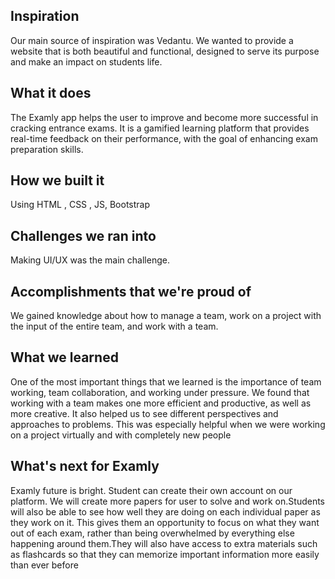 ## Inspiration
Our main source of inspiration was Vedantu. We wanted to provide a website that is both beautiful and functional, designed to serve its purpose and make an impact on students life.


## What it does
The Examly app helps the user to improve and become more successful in cracking entrance exams. It is a gamified learning platform that provides real-time feedback on their performance, with the goal of enhancing exam preparation skills.
## How we built it
Using HTML , CSS , JS, Bootstrap 
## Challenges we ran into
Making UI/UX was the main challenge.
## Accomplishments that we're proud of
We gained knowledge about how to manage a team, work on a project with the input of the entire team, and work with a team.
## What we learned
One of the most important things that we learned is the importance of team working, team collaboration, and working under pressure.
We found that working with a team makes one more efficient and productive, as well as more creative. It also helped us to see different perspectives and approaches to problems. This was especially helpful when we were working on a project virtually and with completely new people

## What's next for Examly
Examly future is bright. Student can create their own account on our platform. We will create more papers for user to solve and work on.Students will also be able to see how well they are doing on each individual paper as they work on it. This gives them an opportunity to focus on what they want out of each exam, rather than being overwhelmed by everything else happening around them.They will also have access to extra materials such as flashcards so that they can memorize important information more easily than ever before
